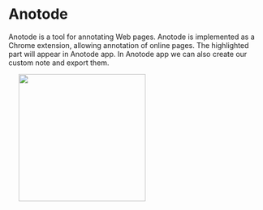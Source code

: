 # Anotode

Anotode is a tool for annotating Web pages. 
Anotode is implemented as a Chrome extension, allowing annotation of online pages. 
The highlighted part will appear in Anotode app. 
In Anotode app we can also create our custom note and export them.

<p float="left">
  <img src="https://drive.google.com/open?id=0B-kN2nquCee3c1llV2dtZTFRTU0" width="250" hspace="20" />
 
</p>

